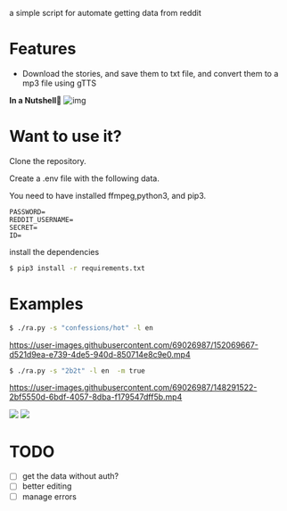 
a simple script for automate getting data from reddit 

<h1>Features</h1>

- Download the stories, and save them to txt file, and convert them to a mp3 file using gTTS

**In a Nutshell🥜**
![img](https://media.discordapp.net/attachments/907631182240436305/938193021927817266/Screen_Shot_2022-02-01_at_16.01.42.png)

<h1>Want to use it?</h1>

Clone the repository.

Create a .env file with the following data.

You need to have installed ffmpeg,python3, and pip3.

```
PASSWORD=
REDDIT_USERNAME=
SECRET=
ID=
```

install the dependencies

```bash
$ pip3 install -r requirements.txt
```

<h1>Examples</h1>

```bash
$ ./ra.py -s "confessions/hot" -l en 
```

https://user-images.githubusercontent.com/69026987/152069667-d521d9ea-e739-4de5-940d-850714e8c9e0.mp4

```bash
$ ./ra.py -s "2b2t" -l en  -m true
```
https://user-images.githubusercontent.com/69026987/148291522-2bf5550d-6bdf-4057-8dba-f179547dff5b.mp4

<img src="https://media.discordapp.net/attachments/786759600245309460/928214984771657788/unknown.png?width=631&height=432">


<img src="https://media.discordapp.net/attachments/786759600245309460/928217146654334976/unknown.png?width=223&height=432">


<h1>TODO</h1>

- [ ] get the data without auth?
- [ ] better editing 
- [ ] manage errors
